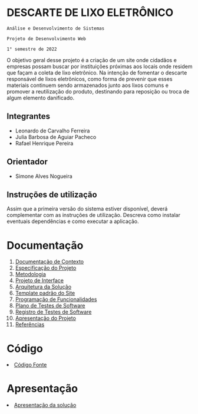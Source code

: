 # DESCARTE DE LIXO ELETRÔNICO

`Análise e Desenvolvimento de Sistemas`

`Projeto de Desenvolvimento Web`

`1° semestre de 2022`


O objetivo geral desse projeto é a criação de um site onde cidadãos e empresas possam buscar por instituições próximas aos locais onde residem que façam a coleta de lixo eletrônico.
Na intenção de fomentar o descarte responsável de lixos eletrônicos, como forma de prevenir que esses materiais continuem sendo armazenados junto aos lixos comuns e promover a reutilização do produto, destinando para reposição ou troca de algum elemento danificado.

## Integrantes

* Leonardo de Carvalho Ferreira
* Julia Barbosa de Aguiar Pacheco
* Rafael Henrique Pereira

## Orientador

* Simone Alves Nogueira

## Instruções de utilização

Assim que a primeira versão do sistema estiver disponível, deverá complementar com as instruções de utilização. Descreva como instalar eventuais dependências e como executar a aplicação.

# Documentação

<ol>
<li><a href="docs/01-Documentação de Contexto.md"> Documentação de Contexto</a></li>
<li><a href="docs/02-Especificação do Projeto.md"> Especificação do Projeto</a></li>
<li><a href="docs/03-Metodologia.md"> Metodologia</a></li>
<li><a href="docs/04-Projeto de Interface.md"> Projeto de Interface</a></li>
<li><a href="docs/05-Arquitetura da Solução.md"> Arquitetura da Solução</a></li>
<li><a href="docs/06-Template padrão do Site.md"> Template padrão do Site</a></li>
<li><a href="docs/07-Programação de Funcionalidades.md"> Programação de Funcionalidades</a></li>
<li><a href="docs/08-Plano de Testes de Software.md"> Plano de Testes de Software</a></li>
<li><a href="docs/09-Registro de Testes de Software.md"> Registro de Testes de Software</a></li>
<li><a href="docs/10-Apresentação do Projeto.md"> Apresentação do Projeto</a></li>
<li><a href="docs/11-Referências.md"> Referências</a></li>
</ol>

# Código

<li><a href="src/README.md"> Código Fonte</a></li>

# Apresentação

<li><a href="presentation/README.md"> Apresentação da solução</a></li>

